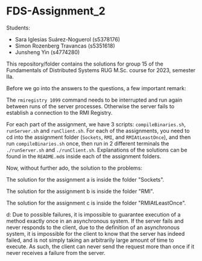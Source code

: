 # FDS-Assignment_2

Students:

- Sara Iglesias Suárez-Noguerol (s5378176)
- Simon Rozenberg Travancas (s5351618)
- Junsheng Yin (s4774280)

This repository/folder contains the solutions for group 15 of the Fundamentals of Distributed Systems RUG M.Sc. course for 2023, semester IIa.

Before we go into the answers to the questions, a few important remark:

The `rmiregistry 1099` command needs to be interrupted and run again between runs of the server processes. Otherwise the server fails to establish a connection to the RMI Registry.

For each part of the assignment, we have 3 scripts: `compileBinaries.sh`, `runServer.sh` and `runClient.sh`. For each of the assignments, you need to cd into the assignment folder (`Sockets`, `RMI`, and `RMIAtLeastOnce`), and then run `compileBinaries.sh` once, then run in 2 different terminals the `./runServer.sh` and `./runClient.sh`. Explanations of the solutions can be found in the `README.md`s inside each of the assignment folders.

Now, without further ado, the solution to the problems:

The solution for the assignment a is inside the folder "Sockets".

The solution for the assignment b is inside the folder "RMI".

The solution for the assignment c is inside the folder "RMIAtLeastOnce".

d: Due to possible failures, it is impossible to guarantee execution of a method exactly once in an asynchronous system. If the server fails and never responds to the client, due to the definition of an asynchronous system, it is impossible for the client to know that the server has indeed failed, and is not simply taking an arbitrarily large amount of time to execute. As such, the client can never send the request more than once if it never receives a failure from the server.
